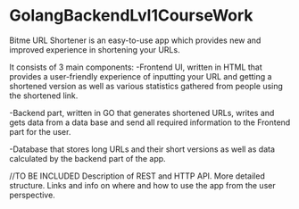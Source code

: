 # GolangBackendLvl1CourseWork
Bitme URL Shortener is an easy-to-use app which provides new and improved experience in shortening your URLs. 

It consists of 3 main components:
-Frontend UI, written in HTML that provides a user-friendly experience of inputting your URL and getting a shortened version as well as various statistics gathered from people using the shortened link.

-Backend part, written in GO that generates shortened URLs, writes and gets data from a data base and send all required information to the Frontend part for the user.

-Database that stores long URLs and their short versions as well as data calculated by the backend part of the app.

//TO BE INCLUDED
Description of REST and HTTP API. More detailed structure. Links and info on where and how to use the app from the user perspective.


